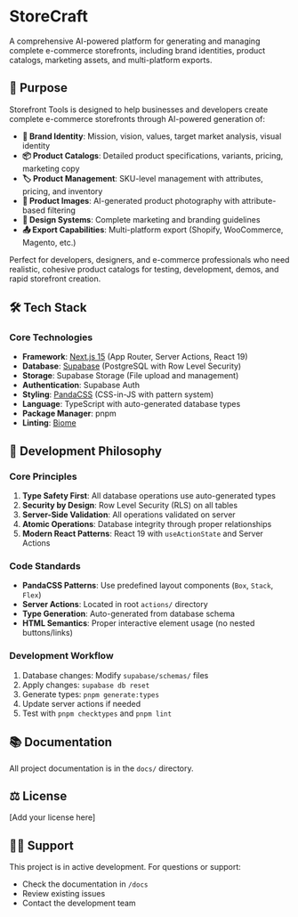 # StoreCraft 

A comprehensive AI-powered platform for generating and managing complete e-commerce storefronts, including brand identities, product catalogs, marketing assets, and multi-platform exports.

## 🎯 Purpose

Storefront Tools is designed to help businesses and developers create complete e-commerce storefronts through AI-powered generation of:

- **🎨 Brand Identity**: Mission, vision, values, target market analysis, visual identity
- **📦 Product Catalogs**: Detailed product specifications, variants, pricing, marketing copy
- **🏷️ Product Management**: SKU-level management with attributes, pricing, and inventory
- **📸 Product Images**: AI-generated product photography with attribute-based filtering
- **🎨 Design Systems**: Complete marketing and branding guidelines
- **📤 Export Capabilities**: Multi-platform export (Shopify, WooCommerce, Magento, etc.)

Perfect for developers, designers, and e-commerce professionals who need realistic, cohesive product catalogs for testing, development, demos, and rapid storefront creation.

## 🛠️ Tech Stack

### Core Technologies
- **Framework**: [Next.js 15](https://nextjs.org/) (App Router, Server Actions, React 19)
- **Database**: [Supabase](https://supabase.com/) (PostgreSQL with Row Level Security)
- **Storage**: Supabase Storage (File upload and management)
- **Authentication**: Supabase Auth
- **Styling**: [PandaCSS](https://panda-css.com/) (CSS-in-JS with pattern system)
- **Language**: TypeScript with auto-generated database types
- **Package Manager**: pnpm
- **Linting**: [Biome](https://biomejs.dev/)

## 🧪 Development Philosophy

### Core Principles
1. **Type Safety First**: All database operations use auto-generated types
2. **Security by Design**: Row Level Security (RLS) on all tables
3. **Server-Side Validation**: All operations validated on server
4. **Atomic Operations**: Database integrity through proper relationships
5. **Modern React Patterns**: React 19 with `useActionState` and Server Actions

### Code Standards
- **PandaCSS Patterns**: Use predefined layout components (`Box`, `Stack`, `Flex`)
- **Server Actions**: Located in root `actions/` directory
- **Type Generation**: Auto-generated from database schema
- **HTML Semantics**: Proper interactive element usage (no nested buttons/links)

### Development Workflow
1. Database changes: Modify `supabase/schemas/` files
2. Apply changes: `supabase db reset`
3. Generate types: `pnpm generate:types`
4. Update server actions if needed
5. Test with `pnpm checktypes` and `pnpm lint`

## 📚 Documentation

All project documentation is in the `docs/` directory.

## ⚖️ License

[Add your license here]

## 🙋‍♂️ Support

This project is in active development. For questions or support:
- Check the documentation in `/docs`
- Review existing issues
- Contact the development team